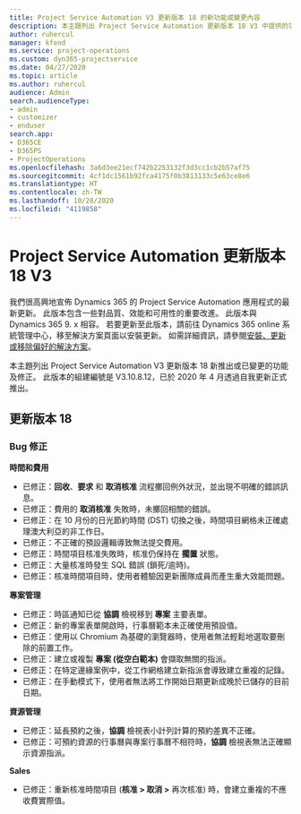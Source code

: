 ```yaml
---
title: Project Service Automation V3 更新版本 18 的新功能或變更內容
description: 本主題列出 Project Service Automation 更新版本 18 V3 中提供的功能和修正。
author: ruhercul
manager: kfend
ms.service: project-operations
ms.custom: dyn365-projectservice
ms.date: 04/27/2020
ms.topic: article
ms.author: ruhercul
audience: Admin
search.audienceType:
- admin
- customizer
- enduser
search.app:
- D365CE
- D365PS
- ProjectOperations
ms.openlocfilehash: 3a6d3ee21ecf742b2253132f3d3cc1cb2b57af75
ms.sourcegitcommit: 4cf1dc1561b92fca4175f0b3813133c5e63ce8e6
ms.translationtype: HT
ms.contentlocale: zh-TW
ms.lasthandoff: 10/28/2020
ms.locfileid: "4119858"
---
```

# <a name="project-service-automation-update-release-18-v3"></a>Project Service Automation 更新版本 18 V3

我們很高興地宣佈 Dynamics 365 的 Project Service Automation 應用程式的最新更新。 此版本包含一些對品質、效能和可用性的重要改進。 此版本與 Dynamics 365 9. x 相容。 若要更新至此版本，請前往 Dynamics 365 online 系統管理中心，移至解決方案頁面以安裝更新。 如需詳細資訊，請參閱[安裝、更新或移除偏好的解決方案](https://docs.microsoft.com/power-platform/admin/install-remove-preferred-solution)。

本主題列出 Project Service Automation V3 更新版本 18 新推出或已變更的功能及修正。 此版本的組建編號是 V3.10.8.12，已於 2020 年 4 月透過自我更新正式推出。

## <a name="update-release-18"></a>更新版本 18

### <a name="bug-fixes"></a>Bug 修正

**時間和費用**

- 已修正：**回收**、**要求** 和 **取消核准** 流程擲回例外狀況，並出現不明確的錯誤訊息。
- 已修正：費用的 **取消核准** 失敗時，未擲回相關的錯誤。
- 已修正：在 10 月份的日光節約時間 (DST) 切換之後，時間項目網格未正確處理澳大利亞的非工作日。
- 已修正：不正確的預設邏輯導致無法提交費用。
- 已修正：時間項目核准失敗時，核准仍保持在 **擱置** 狀態。
- 已修正：大量核准時發生 SQL 錯誤 (鎖死/逾時)。
- 已修正：核准時間項目時，使用者體驗因更新團隊成員而產生重大效能問題。

**專案管理**

- 已修正：時區通知已從 **協調** 檢視移到 **專案** 主要表單。
- 已修正：新的專案表單開啟時，行事曆範本未正確使用預設值。
- 已修正：使用以 Chromium 為基礎的瀏覽器時，使用者無法輕鬆地選取要刪除的前置工作。
- 已修正：建立或複製 **專案 (從空白範本)** 會擷取無關的指派。
- 已修正：在特定邊緣案例中，從工作網格建立新指派會導致建立重複的記錄。
- 已修正：在手動模式下，使用者無法將工作開始日期更新成晚於已儲存的目前日期。

**資源管理**

- 已修正：延長預約之後，**協調** 檢視表小計列計算的預約差異不正確。
- 已修正：可預約資源的行事曆與專案行事曆不相符時，**協調** 檢視表無法正確顯示資源指派。

**Sales**

- 已修正：重新核准時間項目 (**核准 > 取消 >** 再次核准) 時，會建立重複的不應收費實際值。
